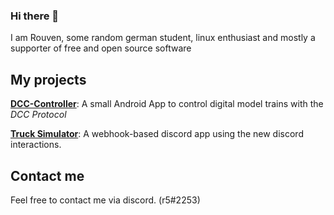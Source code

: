 ### Hi there 👋

I am Rouven, some random german student, linux enthusiast and mostly a supporter of free and open source software

## My projects
**[DCC-Controller](https://github.com/therealr5/dcc-controller-android-app)**: A small Android App to control digital model trains with the _DCC Protocol_

 **[Truck Simulator](https://github.com/therealr5/TruckSimulatorBot)**: A webhook-based discord app using the new discord interactions.

## Contact me
Feel free to contact me via discord. (r5#2253)
